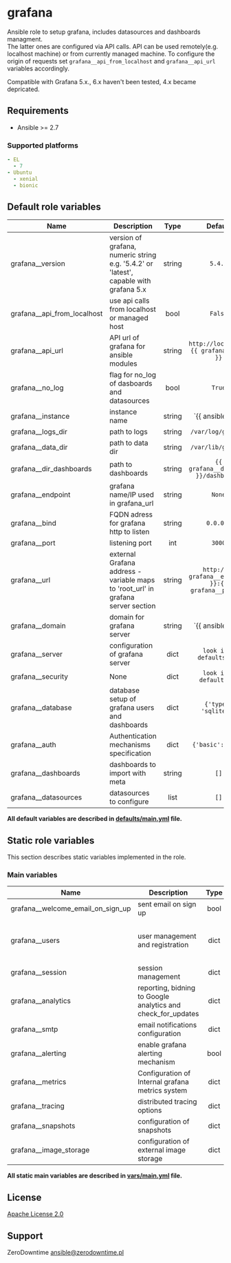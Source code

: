 # grafana

Ansible role to setup grafana, includes datasources and dashboards managment. \
The latter ones are configured via API calls. API can be used remotely(e.g. localhost machine) or from currently managed machine.
To configure the origin of requests set `grafana__api_from_localhost` and `grafana__api_url` variables accordingly.

Compatible with Grafana 5.x., 6.x haven't been tested, 4.x became depricated.

## Requirements

- Ansible >= 2.7

### Supported platforms

```yml
- EL
  - 7
- Ubuntu
  - xenial
  - bionic
```

## Default role variables

| Name | Description | Type | Default | Required |
| -----| ----------- | :--: | :------:| :------: |
| grafana__version | version of grafana, numeric string e.g. '5.4.2' or 'latest', capable with grafana 5.x | string | `5.4.2` | True |
| grafana__api_from_localhost | use api calls from localhost or managed host | bool | `False` | True |
| grafana__api_url | API url of grafana for ansible modules | string | `http://localhost:{{ grafana__port }}` | True |
| grafana__no_log | flag for no_log of dasboards and datasources | bool | `True` | True |
| grafana__instance | instance name | string | `{{ ansible_host | default(inventory_hostname) }}` | True |
| grafana__logs_dir | path to logs | string | `/var/log/grafana` | True |
| grafana__data_dir | path to data dir | string | `/var/lib/grafana` | True |
| grafana__dir_dashboards | path to dashboards | string | `{{ grafana__data_dir }}/dashboards` | True |
| grafana__endpoint | grafana name/IP used in grafana_url | string | `None` | True |
| grafana__bind | FQDN adress for grafana http to listen | string | `0.0.0.0` | True |
| grafana__port | listening port | int | `3000` | True |
| grafana__url | external Grafana address - variable maps to 'root_url' in grafana server section | string | `http://{{ grafana__endpoint }}:{{ grafana__port }}` | True |
| grafana__domain | domain for grafana server | string | `{{ ansible_host | default('localhost') }}` | True |
| grafana__server | configuration of grafana server | dict | `look into defaults/yml` | True |
| grafana__security | None | dict | `look into default.yml` | True |
| grafana__database | database setup of grafana users and dashboards | dict | `{'type': 'sqlite3'}` | True |
| grafana__auth | Authentication mechanisms specification | dict | `{'basic': True}` | True |
| grafana__dashboards | dashboards to import with meta | string | `[]` | True |
| grafana__datasources | datasources to configure | list | `[]` | True |

**All default variables are described in [defaults/main.yml](defaults/main.yml) file.**

## Static role variables

This section describes static variables implemented in the role.

### Main variables

| Name | Description | Type | Default |
| -----| ----------- | :--: | :-----: |
| grafana__welcome_email_on_sign_up | sent email on sign up | bool | `False` |
| grafana__users | user management and registration | dict | `{'allow_sign_up': False, 'auto_assign_org_role': 'Viewer', 'default_theme': 'dark'}` |
| grafana__session | session management | dict | `{}` |
| grafana__analytics | reporting, bidning to Google analytics and check_for_updates | dict | `{}` |
| grafana__smtp | email notifications configuration | dict | `{}` |
| grafana__alerting | enable grafana alerting mechanism | bool | `True` |
| grafana__metrics | Configuration of Internal grafana metrics system | dict | `{}` |
| grafana__tracing | distributed tracing options | dict | `{}` |
| grafana__snapshots | configuration of snapshots | dict | `{}` |
| grafana__image_storage | configuration of external image storage | dict | `{}` |

**All static main variables are described in [vars/main.yml](vars/main.yml) file.**

## License

[Apache License 2.0](LICENSE)

## Support

ZeroDowntime <ansible@zerodowntime.pl>